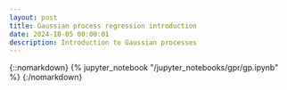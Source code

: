 ```yaml
---
layout: post
title: Gaussian process regression introduction
date: 2024-10-05 00:00:01
description: Introduction to Gaussian processes
---
```


{::nomarkdown}
{% jupyter_notebook "/jupyter_notebooks/gpr/gp.ipynb" %}
{:/nomarkdown}
